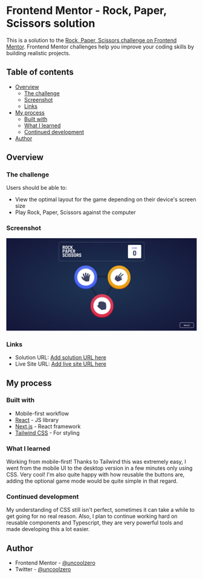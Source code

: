 # Frontend Mentor - Rock, Paper, Scissors solution

This is a solution to the [Rock, Paper, Scissors challenge on Frontend Mentor](https://www.frontendmentor.io/challenges/rock-paper-scissors-game-pTgwgvgH). Frontend Mentor challenges help you improve your coding skills by building realistic projects. 

## Table of contents

- [Overview](#overview)
  - [The challenge](#the-challenge)
  - [Screenshot](#screenshot)
  - [Links](#links)
- [My process](#my-process)
  - [Built with](#built-with)
  - [What I learned](#what-i-learned)
  - [Continued development](#continued-development)
- [Author](#author)

## Overview

### The challenge

Users should be able to:

- View the optimal layout for the game depending on their device's screen size
- Play Rock, Paper, Scissors against the computer

### Screenshot

![](./screenshot.jpg)


### Links

- Solution URL: [Add solution URL here](https://your-solution-url.com)
- Live Site URL: [Add live site URL here](https://your-live-site-url.com)

## My process

### Built with

- Mobile-first workflow
- [React](https://reactjs.org/) - JS library
- [Next.js](https://nextjs.org/) - React framework
- [Tailwind CSS](https://tailwindcss.com/) - For styling

### What I learned

Working from mobile-first! Thanks to Tailwind this was extremely easy, I went from the mobile UI to the desktop version in a few minutes only using CSS. Very cool! I'm also quite happy with how reusable the buttons are, adding the optional game mode would be quite simple in that regard.

### Continued development

My understanding of CSS still isn't perfect, sometimes it can take a while to get going for no real reason. Also, I plan to continue working hard on reusable components and Typescript, they are very powerful tools and made developing this a lot easier.

## Author

- Frontend Mentor - [@uncoolzero](https://www.frontendmentor.io/profile/uncoolzero)
- Twitter - [@uncoolzero](https://www.twitter.com/uncoolzero)